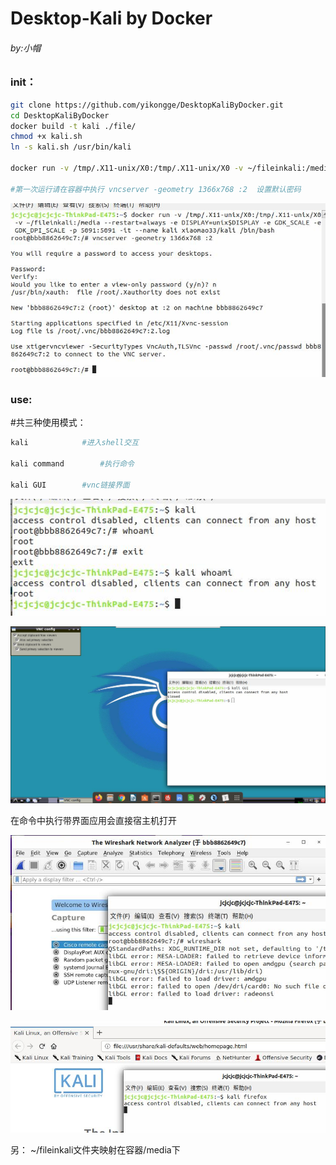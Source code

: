 # Desktop-Kali by Docker

###### by:小帽

### init：

```sh
git clone https://github.com/yikongge/DesktopKaliByDocker.git
cd DesktopKaliByDocker
docker build -t kali ./file/
chmod +x kali.sh
ln -s kali.sh /usr/bin/kali

docker run -v /tmp/.X11-unix/X0:/tmp/.X11-unix/X0 -v ~/fileinkali:/media --restart=always -e DISPLAY=unix$DISPLAY -e GDK_SCALE -e GDK_DPI_SCALE -p 5091:5091 -it --name kali kali /bin/bash

#第一次运行请在容器中执行 vncserver -geometry 1366x768 :2  设置默认密码
```

![1581478625037](./README/1581478625037.jpg)

### use:

#共三种使用模式：

```sh
kali			#进入shell交互

kali command 		#执行命令

kali GUI 		#vnc链接界面
```

![1581478679150](./README/1581478679150.jpg)

![1581478816593](./README/1581478816593.jpg)

在命令中执行带界面应用会直接宿主机打开

![1581479170203](./README/1581479170203.jpg)

![1581478941404](./README/1581478941404.jpg)

另：  ~/fileinkali文件夹映射在容器/media下
